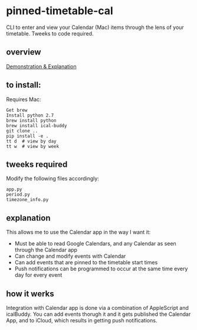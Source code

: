 # pinned-timetable-cal
CLI to enter and view your Calendar (Mac) items through the lens of your timetable. Tweeks to code required.

## overview

[Demonstration & Explanation](https://www.youtube.com/watch?v=Rr3nYgZAEAk&feature=youtu.be)

## to install:

Requires Mac:

```
Get brew
Install python 2.7
brew install python 
brew install ical-buddy
git clone ..
pip install -e .
tt d  # view by day
tt w  # view by week
```

## tweeks required

Modify the following files accordingly:

```
app.py
period.py
timezone_info.py
```

## explanation

This allows me to use the Calendar app in the way I want it:

- Must be able to read Google Calendars, and any Calendar as seen through the Calendar app
- Can change and modify events with Calendar
- Can add events that are pinned to the timetable start times
- Push notifications can be programmed to occur at the same time every day for every event

## how it werks

Integration with Calendar app is done via a combination of AppleScript and icalBuddy. You can add events thorugh it and it gets published the Calendar App, and to iCloud, which results in getting push notifications.
